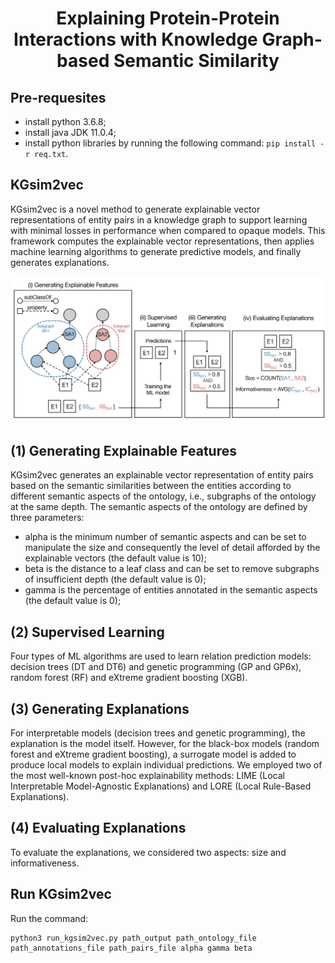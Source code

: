 <h1 align="center"> Explaining Protein-Protein Interactions with Knowledge Graph-based Semantic Similarity </h1>

## Pre-requesites
* install python 3.6.8;
* install java JDK 11.0.4;
* install python libraries by running the following command:  ```pip install -r req.txt```.

## KGsim2vec
KGsim2vec is a novel method to generate explainable vector representations of entity pairs in a knowledge graph to support learning with minimal losses in performance when compared to opaque models. 
This framework computes the explainable vector representations, then applies machine learning algorithms to generate predictive models, and finally generates explanations.

<img src="https://github.com/liseda-lab/ExplainablePPI/blob/main/Methodology.png"/>

## (1) Generating Explainable Features
KGsim2vec generates an explainable vector representation of entity pairs based on the semantic similarities between the entities according to different semantic aspects of the ontology, i.e., subgraphs of the ontology at the same depth.
The semantic aspects of the ontology are defined by three parameters:
* alpha is the minimum number of semantic aspects and can be set to manipulate the size and consequently the level of detail afforded by the explainable vectors (the default value is 10);
* beta is the distance to a leaf class and can be set to remove subgraphs of insufficient depth (the default value is 0);
* gamma is the percentage of entities annotated in the semantic aspects (the default value is 0);

## (2) Supervised Learning
Four types of ML algorithms are used to learn relation prediction models: decision trees (DT and DT6) and genetic programming (GP and GP6x), random forest (RF) and eXtreme gradient boosting (XGB).

## (3) Generating Explanations
For interpretable models (decision trees and genetic programming), the explanation is the model itself. However, for the black-box models (random forest and eXtreme gradient boosting), a surrogate model is added to produce local models to explain individual predictions. We employed two of the most well-known post-hoc explainability methods: LIME (Local Interpretable Model-Agnostic Explanations) and LORE (Local Rule-Based Explanations).

## (4) Evaluating Explanations
To evaluate the explanations, we considered two aspects: size and informativeness.

## Run KGsim2vec
Run the command:
```
python3 run_kgsim2vec.py path_output path_ontology_file path_annotations_file path_pairs_file alpha gamma beta
```
